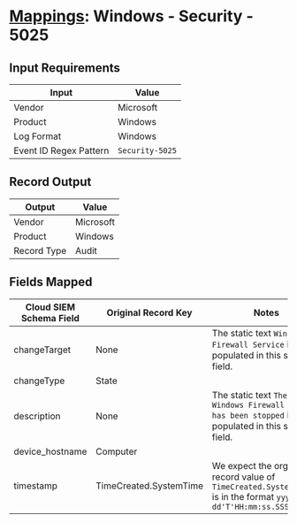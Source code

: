 # [Mappings](README.md): Windows - Security - 5025

## Input Requirements

|Input|Value|
|-----|-----|
|Vendor|Microsoft|
|Product|Windows|
|Log Format|Windows|
|Event ID Regex Pattern|`Security-5025`|

## Record Output

|Output|Value|
|------|-----|
|Vendor|Microsoft|
|Product|Windows|
|Record Type|Audit|

## Fields Mapped

|Cloud SIEM Schema Field|Original Record Key|Notes|
|-----------------------|-------------------|-----|
|changeTarget|None|The static text `Windows Firewall Service` is populated in this schema field.|
|changeType|State||
|description|None|The static text `The Windows Firewall Service has been stopped` is populated in this schema field.|
|device_hostname|Computer||
|timestamp|TimeCreated.SystemTime|We expect the orginal record value of `TimeCreated.SystemTime` is in the format `yyyy-MM-dd'T'HH:mm:ss.SSSSSSSSSZ`|

